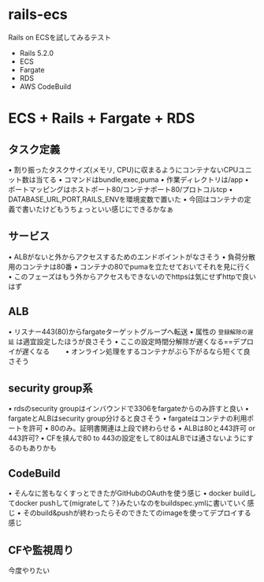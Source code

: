 # rails-ecs

Rails on ECSを試してみるテスト

* Rails 5.2.0
* ECS
* Fargate
* RDS
* AWS CodeBuild

# ECS + Rails + Fargate + RDS

## タスク定義

• 割り振ったタスクサイズ(メモリ, CPU)に収まるようにコンテナないCPUユニット数は当てる
• コマンドはbundle,exec,puma
• 作業ディレクトリは/app
• ポートマッピングはホストポート80/コンテナポート80/プロトコルtcp
• DATABASE_URL,PORT,RAILS_ENVを環境変数で置いた
  • 今回はコンテナの定義で書いたけどもうちょっといい感じにできるかなぁ

## サービス

• ALBがないと外からアクセスするためのエンドポイントがなさそう
• 負荷分散用のコンテナは80番
  • コンテナの80でpumaを立たせておいてそれを見に行く
  • このフェーズはもう外からアクセスもできないのでhttpsは気にせずhttpで良いはず

## ALB

• リスナー443(80)からfargateターゲットグループへ転送
• 属性の `登録解除の遅延` は適宜設定したほうが良さそう
  • ここの設定時間分解除が遅くなる==デプロイが遅くなる
　　• オンライン処理をするコンテナがぶら下がるなら短くて良さそう

## security group系

• rdsのsecurity groupはインバウンドで3306をfargateからのみ許すと良い
• fargateとALBはsecurity group分けると良さそう
• fargateはコンテナの利用ポートを許可
  • 80のみ。証明書関連は上段で終わらせる
• ALBは80と443許可 or 443許可?
  • CFを挟んで80 to 443の設定をして80はALBでは通さないようにするのもありかも

## CodeBuild

• そんなに苦もなくすっとできたがGitHubのOAuthを使う感じ
• docker buildしてdocker pushして(migrateして？)みたいなのをbuildspec.ymlに書いていく感じ
• そのbuild&pushが終わったらそのできたてのimageを使ってデプロイする感じ

## CFや監視周り

今度やりたい
